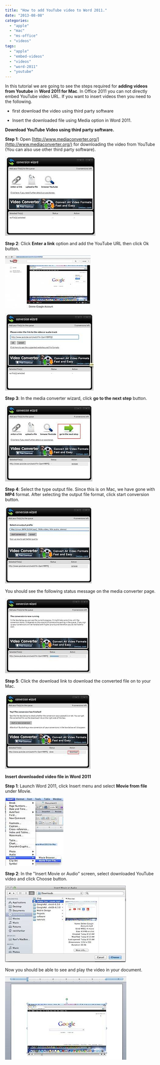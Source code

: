 ```yaml
---
title: "How to add YouTube video to Word 2011."
date: "2013-08-08"
categories: 
  - "apple"
  - "mac"
  - "ms-office"
  - "videos"
tags: 
  - "apple"
  - "embed-videos"
  - "videos"
  - "word-2011"
  - "youtube"
---
```


In this tutorial we are going to see the steps required for **adding videos from Youtube** in **Word 2011 for Mac**. In Office 2011 you can not directly embed YouTube video URL. If you want to insert videos then you need to the following.

- first download the video using third party software

- Insert the downloaded file using Media option in Word 2011.

**Download YouTube Video using third party software.**

**Step 1**: Open [http://www.mediaconverter.org/](http://www.mediaconverter.org/) for downloading the video from YouTube (You can also use other third party software).

![201308080828.jpg](images/201308080828.jpg)

**Step 2**: Click **Enter a link** option and add the YouTube URL then click Ok button.

![201308080839.jpg](images/201308080839.jpg)

![201308080839.jpg](images/2013080808391.jpg)

**Step 3**: In the media converter wizard, click **go to the next step** button.

![201308080842.jpg](images/201308080842.jpg)

**Step 4**: Select the type output file. Since this is on Mac, we have gone with **MP4** format. After selecting the output file format, click start conversion button.

![201308080846.jpg](images/201308080846.jpg)

You should see the following status message on the media converter page.

![201308080849.jpg](images/201308080849.jpg)

**Step 5**: Click the download link to download the converted file on to your Mac.

![201308080850.jpg](images/201308080850.jpg)

**Insert downloaded video file in Word 2011**

**Step 1**: Launch Word 2011, click Insert menu and select **Movie from file** under Movie.

![201308080856.jpg](images/201308080856.jpg)

**Step 2**: In the "Insert Movie or Audio" screen, select downloaded YouTube video and click Choose button.

![201308080857.jpg](images/201308080857.jpg)

Now you should be able to see and play the video in your document.

![201308080859.jpg](images/201308080859.jpg)
